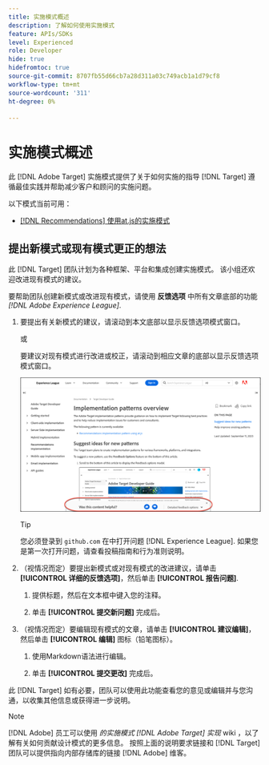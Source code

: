 ```yaml
---
title: 实施模式概述
description: 了解如何使用实施模式
feature: APIs/SDKs
level: Experienced
role: Developer
hide: true
hidefromtoc: true
source-git-commit: 8707fb55d66cb7a28d311a03c749acb1a1d79cf8
workflow-type: tm+mt
source-wordcount: '311'
ht-degree: 0%

---
```


# 实施模式概述

此 [!DNL Adobe Target] 实施模式提供了关于如何实施的指导 [!DNL Target] 遵循最佳实践并帮助减少客户和顾问的实施问题。

以下模式当前可用：

* [[!DNL Recommendations] 使用at.js的实施模式](/help/dev/patterns/recs-atjs/recs-implementation-pattern-atjs.md)

## 提出新模式或现有模式更正的想法

此 [!DNL Target] 团队计划为各种框架、平台和集成创建实施模式。 该小组还欢迎改进现有模式的建议。

要帮助团队创建新模式或改进现有模式，请使用 **反馈选项** 中所有文章底部的功能 *[!DNL Adobe Experience League]*.

1. 要提出有关新模式的建议，请滚动到本文底部以显示反馈选项模式窗口。

   或

   要建议对现有模式进行改进或校正，请滚动到相应文章的底部以显示反馈选项模式窗口。

   ![Experience League中的反馈选项模型](/help/dev/patterns/assets/feedback-options.png)

   >[!TIP]
   >
   >您必须登录到 `github.com` 在中打开问题 [!DNL Experience League]. 如果您是第一次打开问题，请查看投稿指南和行为准则说明。

1. （视情况而定）要提出新模式或对现有模式的改进建议，请单击 **[!UICONTROL 详细的反馈选项]**，然后单击 **[!UICONTROL 报告问题]**.

   1. 提供标题，然后在文本框中键入您的注释。

   1. 单击 **[!UICONTROL 提交新问题]** 完成后。

1. （视情况而定）要编辑现有模式的文章，请单击 **[!UICONTROL 建议编辑]**，然后单击 **[!UICONTROL 编辑]** 图标（铅笔图标）。

   1. 使用Markdown语法进行编辑。

   1. 单击 **[!UICONTROL 提交更改]** 完成后。

此 [!DNL Target] 如有必要，团队可以使用此功能查看您的意见或编辑并与您沟通，以收集其他信息或获得进一步说明。

>[!NOTE]
>
>[!DNL Adobe] 员工可以使用 *的实施模式 [!DNL Adobe Target] 实现* wiki ，以了解有关如何贡献设计模式的更多信息。 按照上面的说明要求链接和 [!DNL Target] 团队可以提供指向内部存储库的链接 [!DNL Adobe] 维客。













